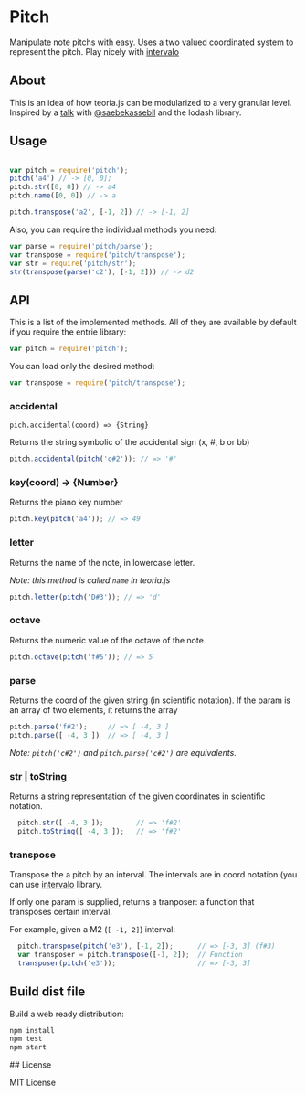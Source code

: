 # Pitch

Manipulate note pitchs with easy. Uses a two valued coordinated system to
represent the pitch. Play nicely with [intervalo](github.com/danigb/intervalo)

## About

This is an idea of how teoria.js can be modularized to a very granular level. Inspired by a [talk](https://github.com/saebekassebil/teoria/issues/78) with [@saebekassebil](https://github.com/saebekassebil) and the lodash library.

## Usage

```js

var pitch = require('pitch');
pitch('a4') // -> [0, 0];
pitch.str([0, 0]) // -> a4
pitch.name([0, 0]) // -> a

pitch.transpose('a2', [-1, 2]) // -> [-1, 2]

```

Also, you can require the individual methods you need:

```js
var parse = require('pitch/parse');
var transpose = require('pitch/transpose');
var str = require('pitch/str');
str(transpose(parse('c2'), [-1, 2])) // -> d2
```

## API

This is a list of the implemented methods. All of they are available
by default if you require the entrie library:

```js
var pitch = require('pitch');
```

You can load only the desired method:

```js
var transpose = require('pitch/transpose');
```

### accidental

`pich.accidental(coord) => {String}`

Returns the string symbolic of the accidental sign (x, #, b or bb)

```js
pitch.accidental(pitch('c#2')); // => '#'
```

### key(coord) -> {Number}

Returns the piano key number

```js
pitch.key(pitch('a4')); // => 49
```

### letter

Returns the name of the note, in lowercase letter.

_Note: this method is called `name` in teoria.js_
```js
pitch.letter(pitch('D#3')); // => 'd'
```

### octave

Returns the numeric value of the octave of the note

```js
pitch.octave(pitch('f#5')); // => 5
```

### parse

Returns the coord of the given string (in scientific notation). If the
param is an array of two elements, it returns the array

```js
pitch.parse('f#2');     // => [ -4, 3 ]
pitch.parse([ -4, 3 ])  // => [ -4, 3 ]
```

_Note: `pitch('c#2')` and `pitch.parse('c#2')` are equivalents._

### str | toString

Returns a string representation of the given coordinates in scientific
notation.

```js
  pitch.str([ -4, 3 ]);        // => 'f#2'
  pitch.toString([ -4, 3 ]);   // => 'f#2'
```

### transpose

Transpose the a pitch by an interval. The intervals are in coord notation (you can use [intervalo](github.com/danigb/intervalo) library.

If only one param is supplied, returns a tranposer: a function that transposes
certain interval.

For example, given a M2 (`[ -1, 2]`) interval:

```js
  pitch.transpose(pitch('e3'), [-1, 2]);      // => [-3, 3] (f#3)
  var transposer = pitch.transpose([-1, 2]);  // Function
  transposer(pitch('e3'));                    // => [-3, 3]
```


## Build dist file

Build a web ready distribution:

```bash
npm install
npm test
npm start
```

## License

MIT License
